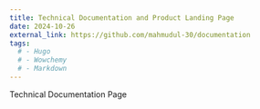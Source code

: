 ```yaml
---
title: Technical Documentation and Product Landing Page
date: 2024-10-26
external_link: https://github.com/mahmudul-30/documentation
tags:
  # - Hugo
  # - Wowchemy
  # - Markdown
---
```


Technical Documentation Page

<!--more-->
